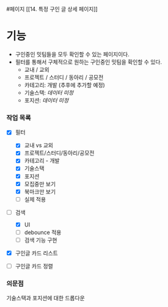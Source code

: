 #페이지 
[[14. 특정 구인 글 상세 페이지]]
# 기능
* 구인중인 밋팀들을 모두 확인할 수 있는 페이지이다.
* 필터를 통해서 구체적으로 원하는 구인중인 밋팀을 확인할 수 있다.
	* 교내 / 교외
	* 프로젝트 / 스터디 / 동아리 / 공모전
	* 카테고리: 개발 (추후에 추가할 예정)
	* 기술스택: *데이터 미정*
	* 포지션: *데이터 미정*

### 작업 목록
* [x] 필터
	* [x] 교내 vs 교외
	* [x] 프로젝트/스터디/동아리/공모전
	* [x] 카테고리 - 개발
	* [x] 기술스택
	* [x] 포지션
	* [x] 모집중만 보기
	* [x] 북마크만 보기
	* [ ] 실제 적용
* [ ] 검색
	* [x] UI
	* [ ] debounce 적용
	* [ ] 검색 기능 구현
* [x] 구인글 카드 리스트
* [ ] 구인글 카드 정렬


### 의문점
기술스택과 포지션에 대한 드롭다운 
